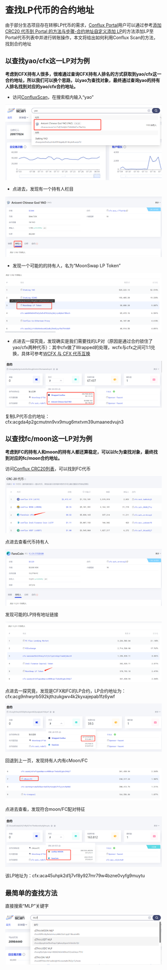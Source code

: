 # 查找LP代币的合约地址

由于部分生态项目存在转移LP代币的需求，[Conflux Portal](https://conflux-wiki.github.io/conflux-wiki/development/portal/)用户可以通过参考[添加 CRC20 代币到 Portal 的方法与步骤-合约地址自定义添加 LP](https://conflux-wiki.github.io/conflux-wiki/development/add-token-to-portal/#3lp)的方法添加LP至Portal代币列表中并进行转账操作，本文将给出如何利用Conflux Scan的方法，找到合约地址



## 以查找yao/cfx这一LP对为例

**考虑到CFX持有人很多，很难通过查询CFX持有人排名的方式获取到yao/cfx这一合约地址，所以我们可以换个思路，以yao为查找对象，最终通过查询yao的持有人排名找到对应的yao/cfx合约地址。**



- 访问[ConfluxScan](https://confluxscan.io/)，在搜索框内输入“yao”

![image-20210803113538377](./figure/image-20210803113538377.png)

- 点进去，发现有一个持有人栏目

![image-20210803113927004](./figure/image-20210803113927004.png)



- 发现一个可能的的持有人，名为“MoonSwap LP Token”

![image-20210803114207941](./figure/image-20210803114207941.png)

- 点进去一探究竟，发现确实是我们需要找的LP对（原因是通过合约锁住了yao/cfx两种代币）：其中cfx做了Wrapped的处理，wcfx与cfx之间可1:1兑换，具体可参考[WCFX 与 CFX 代币互换](https://conflux-wiki.github.io/conflux-wiki/ecosystem/wcfx-cfx-exchange/)

![image-20210803122019354](./figure/image-20210803122019354.png)

复制LP代币合约地址：cfx:acgda4p2gcmutnn9vx9mug6mxtvm39umaanedvujn3



## 以查找fc/moon这一LP对为例

**考虑到FC的持有人和moon的持有人都还算稳定，可以以fc为查找对象，最终找到对应的fc/moon合约地址。**

访问[Conflux CRC20列表](https://confluxscan.io/tokens/crc20)，可以找到FC代币

![image-20210803140435162](./figure/image-20210803140435162.png)

点进去查看代币持有人

![image-20210803140502934](./figure/image-20210803140502934.png)

发现可能的LP持有地址链接

![image-20210803140545165](./figure/image-20210803140545165.png)

点进去一探究竟，发现是CFX和FC的LP合约，LP合约地址为：cfx:acg9nhwyrb592kjthzukgwv4k2kyxajepab1fz6ywf

![image-20210803140642581](./figure/image-20210803140642581.png)

回退到上一页，发现持有人内有cMoon/FC

![image-20210803140744842](./figure/image-20210803140744842.png)

点进去查看，发现符合moon/FC配对特征

![image-20210803140828943](./figure/image-20210803140828943.png)

该LP地址为：cfx:aca45uhpk2d1j7vf8y927mr79w4bzne0vyfg9muytu



## 最简单的查找方法

直接搜索“MLP”关键字

![image-20210803141158839](./figure/image-20210803141158839.png)